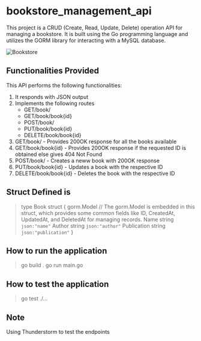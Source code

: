 # bookstore_management_api
This project is a CRUD (Create, Read, Update, Delete) operation API for managing a bookstore. It is built using the Go programming language and utilizes the GORM library for interacting with a MySQL database.


![Bookstore](https://github.com/MeghanashreeC/bookstore_management_api/assets/75469288/148ae41c-8516-4034-8ae0-74bf82f0a54d)

## Functionalities Provided
This API performs the following functionalities:
1. It responds with JSON output
2. Implements the following routes
   -  GET/book/
   -  GET/book/book{id}
   -  POST/book/
   - PUT/book/book{id}
   - DELETE/book/book{id}
3. GET/book/ - Provides 200OK response for all the books available
4. GET/book/book{id} - Provides 200OK response if the requested ID is obtained else gives 404 Not Found
5. POST/book/ - Creates a neww book with 200OK response
6. PUT/book/book{id} - Updates a book with the respective ID
7. DELETE/book/book{id} - Deletes the book with the respective ID
   
## Struct Defined is
> type Book struct {
	gorm.Model         // The gorm.Model is embedded in this struct, which provides some common fields like ID, CreatedAt, UpdatedAt, and DeletedAt for managing records.
	Name        string `json:"name"`
	Author      string `json:"author"`
	Publication string `json:"publication"`
}

## How to run the application
> go build .
> go run main.go

## How to test the application
> go test ./...

## Note
Using Thunderstorm to test the endpoints




   
   
